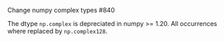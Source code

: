 Change numpy complex types #840

The dtype `np.complex` is depreciated in numpy >= 1.20.
All occurrences where replaced by `np.complex128`.